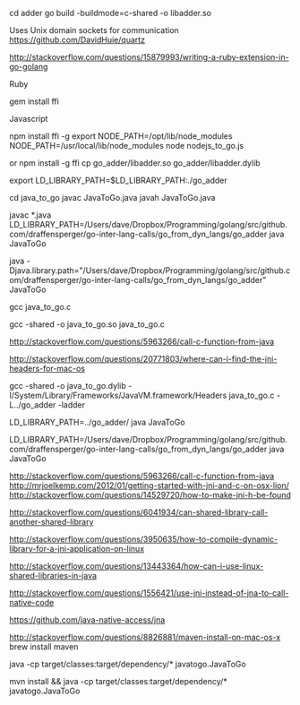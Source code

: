 cd adder
go build -buildmode=c-shared -o libadder.so

Uses Unix domain sockets for communication
https://github.com/DavidHuie/quartz

http://stackoverflow.com/questions/15879993/writing-a-ruby-extension-in-go-golang

Ruby

gem install ffi

Javascript

npm install ffi -g
export NODE_PATH=/opt/lib/node_modules
NODE_PATH=/usr/local/lib/node_modules node nodejs_to_go.js

or npm install -g ffi
cp go_adder/libadder.so go_adder/libadder.dylib

export LD_LIBRARY_PATH=$LD_LIBRARY_PATH:./go_adder


cd java_to_go
javac JavaToGo.java
javah JavaToGo.java

javac *.java
LD_LIBRARY_PATH=/Users/dave/Dropbox/Programming/golang/src/github.com/draffensperger/go-inter-lang-calls/go_from_dyn_langs/go_adder java JavaToGo

java -Djava.library.path="/Users/dave/Dropbox/Programming/golang/src/github.com/draffensperger/go-inter-lang-calls/go_from_dyn_langs/go_adder" JavaToGo 

gcc java_to_go.c

gcc -shared -o java_to_go.so java_to_go.c

http://stackoverflow.com/questions/5963266/call-c-function-from-java

http://stackoverflow.com/questions/20771803/where-can-i-find-the-jni-headers-for-mac-os


gcc -shared -o java_to_go.dylib -I/System/Library/Frameworks/JavaVM.framework/Headers java_to_go.c -L../go_adder -ladder


LD_LIBRARY_PATH=../go_adder/ java JavaToGo

LD_LIBRARY_PATH=/Users/dave/Dropbox/Programming/golang/src/github.com/draffensperger/go-inter-lang-calls/go_from_dyn_langs/go_adder java JavaToGo

http://stackoverflow.com/questions/5963266/call-c-function-from-java
http://mrjoelkemp.com/2012/01/getting-started-with-jni-and-c-on-osx-lion/
http://stackoverflow.com/questions/14529720/how-to-make-jni-h-be-found

http://stackoverflow.com/questions/6041934/can-shared-library-call-another-shared-library

http://stackoverflow.com/questions/3950635/how-to-compile-dynamic-library-for-a-jni-application-on-linux

http://stackoverflow.com/questions/13443364/how-can-i-use-linux-shared-libraries-in-java

http://stackoverflow.com/questions/1556421/use-jni-instead-of-jna-to-call-native-code

https://github.com/java-native-access/jna

http://stackoverflow.com/questions/8826881/maven-install-on-mac-os-x
brew install maven

java -cp target/classes:target/dependency/* javatogo.JavaToGo

mvn install && java -cp target/classes:target/dependency/* javatogo.JavaToGo
